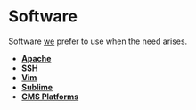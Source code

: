 # Software

Software [we](https://sparkbox.com) prefer to use when the need arises.

* **[Apache](apache)**
* **[SSH](ssh)**
* **[Vim](vim)**
* **[Sublime](sublime)**
* **[CMS Platforms](cms)**
